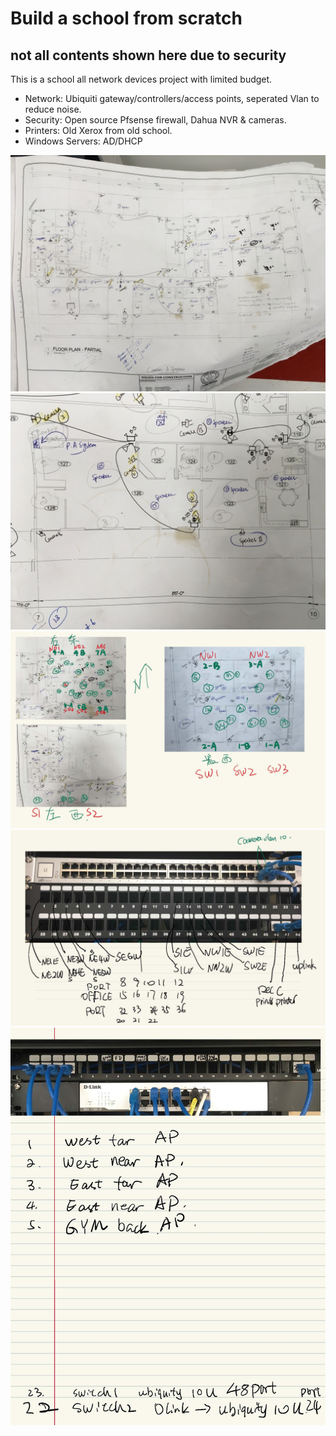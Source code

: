 
# Build a school from scratch  

## not all contents shown here due to security  

This is a school all network devices project with limited budget. 
- Network: Ubiquiti gateway/controllers/access points, seperated Vlan to reduce noise. 
- Security: Open source Pfsense firewall, Dahua NVR & cameras. 
- Printers: Old Xerox from old school. 
- Windows Servers: AD/DHCP



![success](img/001.jpg)
![success](img/002.jpg)
![success](img/003.jpg)
![success](img/004.jpg)
![success](img/005.jpg)
